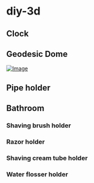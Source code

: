 # diy-3d
## Clock
## Geodesic Dome
<!-- * [Central Access Point](Wiki/CentralAccessPoint/centralAccessPoint.md) -->
[![Image](Geodesic.Dome/Wiki/Ball.jpg)](Wiki/CentralAccessPoint/centralAccessPoint.md "Description")

<!--    <img src="Geodesic.Dome/Wiki/Ball.jpg" width=300 align=center> -->

## Pipe holder
## Bathroom
### Shaving brush holder
### Razor holder
### Shaving cream tube holder
### Water flosser holder
